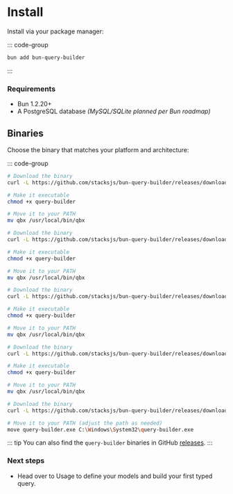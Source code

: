 # Install

Install via your package manager:

::: code-group

```sh [bun]
bun add bun-query-builder
```

:::

### Requirements

- Bun 1.2.20+
- A PostgreSQL database _(MySQL/SQLite planned per Bun roadmap)_

## Binaries

Choose the binary that matches your platform and architecture:

::: code-group

```sh [macOS (arm64)]
# Download the binary
curl -L https://github.com/stacksjs/bun-query-builder/releases/download/v0.9.1/query-builder-darwin-arm64 -o query-builder

# Make it executable
chmod +x query-builder

# Move it to your PATH
mv qbx /usr/local/bin/qbx
```

```sh [macOS (x64)]
# Download the binary
curl -L https://github.com/stacksjs/bun-query-builder/releases/download/v0.9.1/query-builder-darwin-x64 -o query-builder

# Make it executable
chmod +x query-builder

# Move it to your PATH
mv qbx /usr/local/bin/qbx
```

```sh [Linux (arm64)]
# Download the binary
curl -L https://github.com/stacksjs/bun-query-builder/releases/download/v0.9.1/query-builder-linux-arm64 -o query-builder

# Make it executable
chmod +x query-builder

# Move it to your PATH
mv qbx /usr/local/bin/qbx
```

```sh [Linux (x64)]
# Download the binary
curl -L https://github.com/stacksjs/bun-query-builder/releases/download/v0.9.1/query-builder-linux-x64 -o query-builder

# Make it executable
chmod +x query-builder

# Move it to your PATH
mv qbx /usr/local/bin/qbx
```

```sh [Windows (x64)]
# Download the binary
curl -L https://github.com/stacksjs/bun-query-builder/releases/download/v0.9.1/query-builder-windows-x64.exe -o query-builder.exe

# Move it to your PATH (adjust the path as needed)
move query-builder.exe C:\Windows\System32\query-builder.exe
```

::: tip
You can also find the `query-builder` binaries in GitHub [releases](https://github.com/stacksjs/bun-query-builder/releases).
:::

### Next steps

- Head over to Usage to define your models and build your first typed query.
